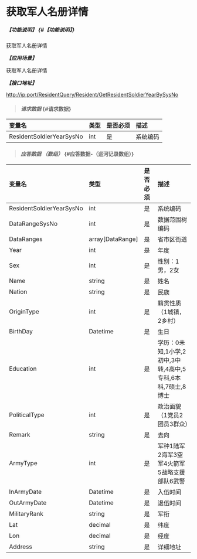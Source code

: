 # 获取军人名册详情

##### _【功能说明】_ {#【功能说明】}

获取军人名册详情

_**【应用场景】**_

获取军人名册详情

_**【接口地址】**_

[http://ip:port/ResidentQuery/Resident/GetResidentSoldierYearBySysNo](http://ip:port/ResidentQuery/Resident/GetResidentSoldierYearBySysNo)

> #### _请求数据_ {#请求数据}

| 变量名 | 类型 | 是否必须 | 描述 |
| :--- | :--- | :--- | :--- |
| ResidentSoldierYearSysNo | int | 是 | 系统编码 |

> #### _应答数据 （数组）_ {#应答数据-（巡河记录数组）}

| 变量名 | 类型 | 是否必须 | 描述 |
| :--- | :--- | :--- | :--- |
| ResidentSoldierYearSysNo | int | 是 | 系统编码 |
| DataRangeSysNo | int | 是 | 数据范围树编码 |
| DataRanges | array\[DataRange\] | 是 | 省市区街道 |
| Year | int | 是 | 年度 |
| Sex | int | 是 | 性别：1男，2女 |
| Name | string | 是 | 姓名 |
| Nation | string | 是 | 民族 |
| OriginType | int | 是 | 籍贯性质（1城镇，2乡村） |
| BirthDay | Datetime | 是 | 生日 |
| Education | int | 是 | 学历：0未知,1小学,2初中,3中转,4高中,5专科,6本科,7硕士,8博士 |
| PoliticalType | int | 是 | 政治面貌（1党员2团员3群众） |
| Remark | string | 是 | 去向 |
| ArmyType | int | 是 | 军种1陆军2海军3空军4火箭军5战略支援部队6武警 |
| InArmyDate | Datetime | 是 | 入伍时间 |
| OutArmyDate | Datetime | 是 | 退伍时间 |
| MilitaryRank | string | 是 | 军衔 |
| Lat | decimal | 是 | 纬度 |
| Lon | decimal | 是 | 经度 |
| Address | string | 是 | 详细地址 |




